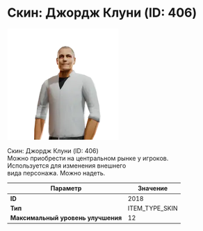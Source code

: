 # Скин: Джордж Клуни (ID: 406)

![Item Image](../img/2018.webp?raw=true)

Скин: Джордж Клуни (ID: 406)<br>Можно приобрести на центральном рынке у игроков.<br>Используется для изменения внешнего<br>вида персонажа. Можно надеть.


| Параметр | Значение |
|----------|----------|
| **ID** | 2018 |
| **Тип** | ITEM_TYPE_SKIN |
| **Максимальный уровень улучшения** | 12 |

